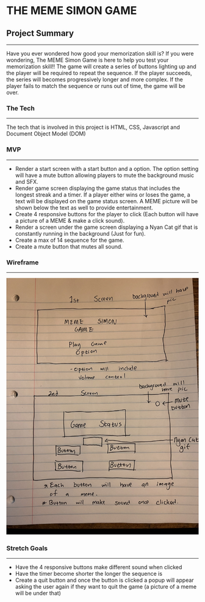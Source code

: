 # THE MEME SIMON GAME
## Project Summary
---
Have you ever wondered how good your memorization skill is? If you were wondering, The MEME Simon Game is here to help you test your memorization skill!! The game will create a series of buttons lighting up and the player will be required to repeat the sequence. If the player succeeds, the series will becomes progressively longer and more complex. If the player fails to match the sequence or runs out of time, the game will be over.

### The Tech 
---
The tech that is involved in this project is HTML, CSS, Javascript and Document Object Model (DOM)

### MVP
---
- Render a start screen with a start button and a option. The option setting will have a mute button allowing players to mute the background music and SFX.
- Render game screen displaying the game status that includes the longest streak and a timer. If a player either wins or loses the game, a text will be displayed on the game status screen. A MEME picture will be shown below the text as well to provide entertainment.
- Create 4 responsive buttons for the player to click (Each button will have a picture of a MEME & make a click sound).
- Render a screen under the game screen displaying a Nyan Cat gif that is constantly running in the background (Just for fun).
- Create a max of 14 sequence for the game.
- Create a mute button that mutes all sound.

### Wireframe
---
![wireframe](./IMG_0941.jpg)


### Stretch Goals
---
- Have the 4 responsive buttons make different sound when clicked
- Have the timer become shorter the longer the sequence is 
- Create a quit button and once the button is clicked a popup will appear asking the user again if they want to quit the game (a picture of a meme will be under that)
